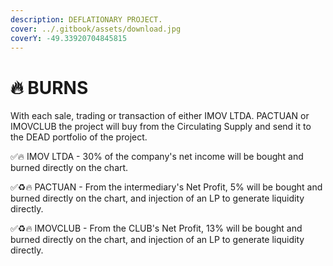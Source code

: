 ```yaml
---
description: DEFLATIONARY PROJECT.
cover: ../.gitbook/assets/download.jpg
coverY: -49.33920704845815
---
```


# 🔥 BURNS

With each sale, trading or transaction of either IMOV LTDA. PACTUAN or IMOVCLUB the project will buy from the Circulating Supply and send it to the DEAD portfolio of the project.&#x20;

✅🔥 IMOV LTDA - 30% of the company's net income will be bought and burned directly on the chart.&#x20;

✅♻️🔥 PACTUAN - From the intermediary's Net Profit, 5% will be bought and burned directly on the chart, and injection of an LP to generate liquidity directly.&#x20;

✅♻️🔥 IMOVCLUB - From the CLUB's Net Profit, 13% will be bought and burned directly on the chart, and injection of an LP to generate liquidity directly.
